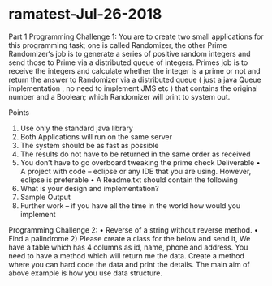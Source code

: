 # ramatest-Jul-26-2018

Part 1
Programming Challenge 1:
You are to create two small applications for this programming task; one is called Randomizer, the other Prime Randomizer‘s job is to generate a series of positive random integers and send those to Prime via a distributed queue of integers.
Primes job is to receive the integers and calculate whether the integer is a prime or not and return the answer to Randomizer via a distributed queue ( just a java Queue implementation , no need to implement JMS etc ) that contains the original number and a Boolean; which Randomizer will print to system out.


Points
1. Use only the standard java library
2. Both Applications will run on the same server
3. The system should be as fast as possible
4. The results do not have to be returned in the same order as received
5. You don’t have to go overboard tweaking the prime check
Deliverable
• A project with code – eclipse or any IDE that you are using. However, eclipse is preferable
• A Readme.txt should contain the following 
1. What is your design and implementation?
2. Sample Output
3. Further work – if you have all the time in the world how would you implement

Programming Challenge 2:
• Reverse of a string without reverse method.
• Find a palindrome
2) Please create a class for the below and send it,
We have a table which has 4 columns as id, name, phone and address.
You need to have a method which will return me the data.
Create a method where you can hard code the data and print the details.
The main aim of above example is how you use data structure.
